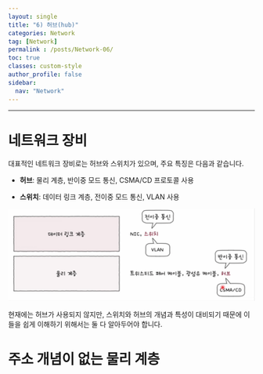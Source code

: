 ```yaml
---
layout: single
title: "6) 허브(hub)"
categories: Network
tag: [Network]
permalink : /posts/Network-06/
toc: true
classes: custom-style
author_profile: false
sidebar:
  nav: "Network"
---
```


<hr>

# 네트워크 장비

대표적인 네트워크 장비로는 허브와 스위치가 있으며, 주요 특징은 다음과 같습니다.

- **허브**: 물리 계층, 반이중 모드 통신, CSMA/CD 프로토콜 사용

- **스위치**: 데이터 링크 계층, 전이중 모드 통신, VLAN 사용

<p id="img_center">
  <img 
        src="../../assets/images/Network/6-01.png"
        alt="image"
        title="image"
  >
</p>

현재에는 허브가 사용되지 않지만, 스위치와 허브의 개념과 특성이 대비되기 때문에 이들을 쉽게 이해하기 위해서는 둘 다 알아두어야 합니다.

# 주소 개념이 없는 물리 계층



